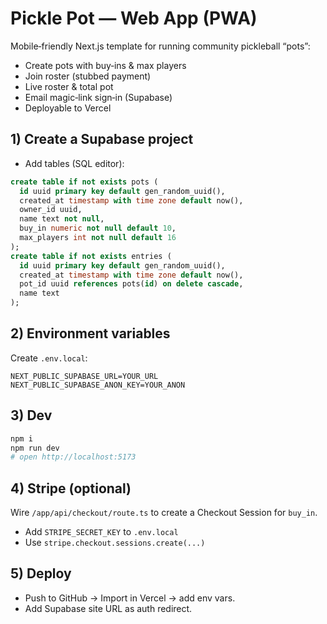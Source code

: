 
# Pickle Pot — Web App (PWA)
Mobile‑friendly Next.js template for running community pickleball “pots”:
- Create pots with buy‑ins & max players
- Join roster (stubbed payment)
- Live roster & total pot
- Email magic‑link sign‑in (Supabase)
- Deployable to Vercel

## 1) Create a Supabase project
- Add tables (SQL editor):
```sql
create table if not exists pots (
  id uuid primary key default gen_random_uuid(),
  created_at timestamp with time zone default now(),
  owner_id uuid,
  name text not null,
  buy_in numeric not null default 10,
  max_players int not null default 16
);
create table if not exists entries (
  id uuid primary key default gen_random_uuid(),
  created_at timestamp with time zone default now(),
  pot_id uuid references pots(id) on delete cascade,
  name text
);
```

## 2) Environment variables
Create `.env.local`:
```env
NEXT_PUBLIC_SUPABASE_URL=YOUR_URL
NEXT_PUBLIC_SUPABASE_ANON_KEY=YOUR_ANON
```

## 3) Dev
```bash
npm i
npm run dev
# open http://localhost:5173
```

## 4) Stripe (optional)
Wire `/app/api/checkout/route.ts` to create a Checkout Session for `buy_in`.
- Add `STRIPE_SECRET_KEY` to `.env.local`
- Use `stripe.checkout.sessions.create(...)`

## 5) Deploy
- Push to GitHub → Import in Vercel → add env vars.
- Add Supabase site URL as auth redirect.
